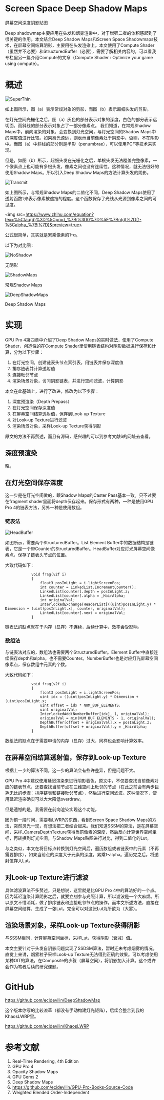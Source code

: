 # Screen Space Deep Shadow Maps

屏幕空间深度阴影贴图

Deep shadowmap主要应用在头发和烟雾渲染中，对于增强二者的体积感起到了很关键的作用。本文结合Deep Shadow Maps和Screen Space Shadowmaps技术，在屏幕空间结算阴影，主要用在头发渲染上。本文使用了Compute Shader（虽然并不必要）和StructuredBuffer（必要），需要了解相关内容的，可以看我专栏里另一篇介绍Compute的文章（Compute Shader : Optimize your game using compute）。

# 概述

![SuperThin](https://github.com/ecidevilin/Blogs/blob/master/GPUPro4/IV.1/pic/SuperThin.png?raw=true) 

如上图所示，图（a）表示常规对象的剪影，而图（b）表示超细头发的剪影。

在灯光空间光栅化之后，图（a）灰色的部分表示对象的深度，白色的部分表示远切面，而斜线的部分表示对象占了一部分像素点。
我们知道，在常规Shadow Maps中，前向渲染的对象，会变换到灯光空间，与灯光空间的Shadow Maps中的深度值进行比较。如果离光源远，则表示当前像素处于阴影中，否则，不在阴影中。而图（a）中斜线的部分则是半影（penumbrae），可以使用PCF等技术来实现。

但是，如图（b）所示，超细头发在光栅化之后，单根头发无法覆盖完整像素，一个像素点上也可能有多根头发，像素之间也没有连续性。这种情况，就无法很好的使用Shadow Maps。所以引入Deep Shadow Maps的方法计算头发的阴影。

![Transmit](https://github.com/ecidevilin/Blogs/blob/master/GPUPro4/IV.1/pic/Transmit.png?raw=true) 

如上图所示，与常规Shadow Maps的二值化不同，Deep Shadow Maps使用了透射函数τ来表示像素被遮挡的程度。这个函数保存了光线从光源到像素之间的可见度。

<img src=https://www.zhihu.com/equation?tex=%5Ctau(d)%3D%5Cprod_%7Bi%3D0%7D%5E%7Bn(d)%7D(1-%5Calpha_%7Bi%7D)&preview=true>

公式很简单，其实就是累乘像素的1-α。

以下为对比图：

![NoShadow](https://github.com/ecidevilin/Blogs/blob/master/GPUPro4/IV.1/pic/NoShadow.png?raw=true) 

无阴影

![ShadowMaps](https://github.com/ecidevilin/Blogs/blob/master/GPUPro4/IV.1/pic/ShadowMaps.png?raw=true) 

常规Shadow Maps

![DeepShadowMaps](https://github.com/ecidevilin/Blogs/blob/master/GPUPro4/IV.1/pic/DeepShadowMaps.png?raw=true) 

Deep Shadow Maps

# 实现

GPU Pro 4第四章中介绍了Deep Shadow Maps的实时做法，使用了Compute Shader，创造性的在Compute Shader里使用链表结构对阴影数据进行保存和计算，分为以下步骤：

1. 在灯光空间，创建链表头节点索引表，用链表并保存深度值
2. 排序链表并计算透射值
3. 连接毗邻节点
4. 渲染场景对象，访问阴影链表，并进行空间滤波，计算阴影

本文在此基础上，进行了改进，修改为以下步骤：

1. 深度预渲染（Depth Prepass）
2. 在灯光空间保存深度值
3. 在屏幕空间结算透射值，保存到Look-up Texture
4. 对Look-up Texture进行滤波
5. 渲染场景对象，采样Look-up Texture获得阴影

原文的方法不再赘述，而且有源码，感兴趣的可以到参考文献6的网址去查看。

## 深度预渲染

略。

## 在灯光空间保存深度

这一步是在灯光空间做的，跟Shadow Maps的Caster Pass基本一致。只不过要在fragment shader里面将depth保存起来。保存形式有两种，一种是使用GPU Pro 4的链表方法，另外一种是使用数组。

### 链表法

![HeadBuffer](https://github.com/ecidevilin/Blogs/blob/master/GPUPro4/IV.1/pic/HeadBuffer.png?raw=true) 

如图所示，需要两个StructuredBuffer。List Element Buffer中的数据结构是链表，它是一个带Counter的StructuredBuffer。HeadBuffer对应灯光屏幕空间像素点，保存了链表头节点的位置。

大致代码如下：

```ShaderLab
			void frag(v2f i)
            {
                float3 posInLight = i.lightScreenPos;
                int counter = LinkedList.IncrementCounter();
                LinkedList[counter].depth = posInLight.z;
				LinkedList[counter].alpha = _HairAlpha;
                int originalVal;
                InterlockedExchange(HeaderList[((uint)posInLight.y) * Dimension + (uint)posInLight.x], counter, originalVal);
                LinkedList[counter].next = originalVal;
            }
```


链表法的缺点就在于内存（显存）不连续，后续计算中，效率会受影响。

### 数组法

与链表法对应的，数组法也需要两个StructuredBuffer。Element Buffer中直接连续保存depth和alpha，也不需要Counter。NumberBuffer也是对应灯光屏幕空间像素点，保存数组中元素的个数。

大致代码如下：

```ShaderLab
			void frag(v2f i)
            {
                float3 posInLight = i.lightScreenPos;
				uint idx = ((uint)posInLight.y) * Dimension + (uint)posInLight.x;
				uint offset = idx * NUM_BUF_ELEMENTS;
				uint originalVal;
				InterlockedAdd(NumberBuffer[idx], 1, originalVal);
				originalVal = min(NUM_BUF_ELEMENTS - 1, originalVal);
				DepthBuffer[offset + originalVal].x = posInLight.z;
				DepthBuffer[offset + originalVal].y = _HairAlpha;
            }
```


数组法的缺点在于需要申请的内存（显存）过大，同样也会影响计算效率。

## 在屏幕空间结算透射值，保存到Look-up Texture

根据上一步的算法不同，这一步的算法会有些许差异，但是问题不大。

GPU Pro 4中建议使用延迟渲染来进行阴影着色，原文中，不仅要查找当前像素对应的链表节点，还要查找当前节点在三维空间上毗邻的节点（在此之前会有两步巨耗无比的步骤：排序链表和链接毗邻节点），然后进行空间滤波。这种情况下，使用延迟渲染确实可以大大降低overdraw。

但是遗憾的是，我需要在前向渲染实现这个功能。

因为前一段时间，需要看LWRP的东西，看到Screen Space Shadow Maps的方法，突然灵光一现，有想法把二者结合起来。我们知道SSSM的算法，是在屏幕空间，采样_CameraDepthTexture获得当前像素的深度，然后反向计算世界空间坐标，再转换到灯光空间，与Shadow Maps贴图进行对比，得到二值化的Lut。

与之类似，本文在将目标点转换到灯光空间后，遍历数组或者链表中的元素（不再需要排序），如果当前点的深度大于元素的深度，累乘1-alpha。遍历完之后，将透射值存入Lut。

## 对Look-up Texture进行滤波

具体滤波算法不多赘述。只是想说，这里就是比GPU Pro 4中的算法好的一个点。因为延迟渲染计算阴影之后，就要立刻参与光照计算，所以滤波是一个大麻烦。所以原文不惜消耗，做了排序链表和连接毗邻节点的操作。而本文所述方法，直接在屏幕空间结算，生成了一张Lut，完全可以对这张Lut为所欲为（大雾）。

## 渲染场景对象，采样Look-up Texture获得阴影

与SSSM相同，计算屏幕空间坐标，采样Lut，获得阴影（衰减）值。

本文主要针对于头发自阴影问题实现了SSDSM算法，暂时还未考虑烟雾的情况。直觉上来讲，烟雾粒子采样Look-up Texture无法得到正确的效果。可以考虑使用某种OIT的算法，在Composite的步骤（屏幕空间），将阴影加入计算。这个或许会作为笔者后续的研究课题。

# GitHub

https://github.com/ecidevilin/DeepShadowMap

这个版本你写的比较潦草（都没有手动构建灯光矩阵），后续会整合到我的KhaosLWRP里。

https://github.com/ecidevilin/KhaosLWRP

# 参考文献

1. Real-Time Rendering, 4th Edition
2. GPU Pro 4
3. Opacity Shadow Maps
4. GPU Gems 2
5. Deep Shadow Maps
6. https://github.com/ecidevilin/GPU-Pro-Books-Source-Code
7. Weighted Blended Order-Independent